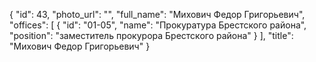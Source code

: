 {
    "id": 43,
    "photo_url": "",
    "full_name": "Михович Федор Григорьевич",
    "offices": [
        {
            "id": "01-05",
            "name": "Прокуратура Брестского района",
            "position": "заместитель прокурора Брестского района"
        }
    ],
    "title": "Михович Федор Григорьевич"
}